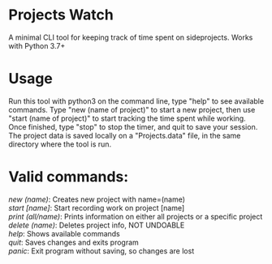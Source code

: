 # Projects Watch
A minimal CLI tool for keeping track of time spent on sideprojects. Works with Python 3.7+

# Usage
Run this tool with python3 on the command line, type "help" to see available commands. Type "new (name of project)" to
start a new project, then use "start (name of project)" to start tracking the time spent while working. Once finished, type
"stop" to stop the timer, and quit to save your session. The project data is saved locally on a "Projects.data" file, in the same
directory where the tool is run.

# Valid commands:
*new (name)*: Creates new project with name=(name)  
*start [name]*: Start recording work on project [name]  
*print (all/name)*: Prints information on either all projects or a specific project  
*delete (name)*: Deletes project info, NOT UNDOABLE  
*help*: Shows available commands  
*quit*: Saves changes and exits program  
*panic*: Exit program without saving, so changes are lost  
